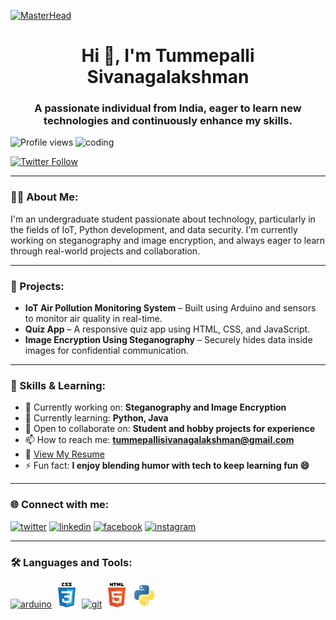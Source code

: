 [![MasterHead](https://bbdu.ac.in/wp-content/uploads/2020/02/utkarsh-website-banner-background.jpg)](https://github.com/Tummepallisivanagalakshman)

<h1 align="center">Hi 👋, I'm Tummepalli Sivanagalakshman</h1>
<h3 align="center">A passionate individual from India, eager to learn new technologies and continuously enhance my skills.</h3>

<img align="right" alt="coding" width="400" src="https://as1.ftcdn.net/jpg/02/25/10/36/1000_F_225103684_9opc6FzD29B5K2YMXlOTR1yuSQQemA4m.jpg" />

<p align="left"> 
  <img src="https://komarev.com/ghpvc/?username=tummepallisivanagalakshamn&label=Profile%20views&color=0e75b6&style=flat" alt="Profile views" />
</p>

<p align="left">
  <a href="https://twitter.com/lakshma50637730" target="blank">
    <img src="https://img.shields.io/twitter/follow/lakshma50637730?logo=twitter&style=for-the-badge" alt="Twitter Follow" />
  </a>
</p>

---

### 👨‍💻 About Me:
I'm an undergraduate student passionate about technology, particularly in the fields of IoT, Python development, and data security. I'm currently working on steganography and image encryption, and always eager to learn through real-world projects and collaboration.

---

### 🚀 Projects:
- **IoT Air Pollution Monitoring System** – Built using Arduino and sensors to monitor air quality in real-time.
- **Quiz App** – A responsive quiz app using HTML, CSS, and JavaScript.
- **Image Encryption Using Steganography** – Securely hides data inside images for confidential communication.

---

### 🔧 Skills & Learning:
- 🔭 Currently working on: **Steganography and Image Encryption**
- 🌱 Currently learning: **Python, Java**
- 🤝 Open to collaborate on: **Student and hobby projects for experience**
- 📫 How to reach me: **tummepallisivanagalakshman@gmail.com**
- 📄 [View My Resume](https://drive.google.com/file/d/1azSQUs_uDopW5uEI-KtKP27hJe-o8vQs/view?usp=drive_link)
- ⚡ Fun fact: **I enjoy blending humor with tech to keep learning fun 😄**

---

### 🌐 Connect with me:
<p align="left">
<a href="https://twitter.com/lakshma50637730" target="blank"><img src="https://raw.githubusercontent.com/rahuldkjain/github-profile-readme-generator/master/src/images/icons/Social/twitter.svg" alt="twitter" width="30" height="30"/></a>
<a href="https://www.linkedin.com/in/tummepalli-sivanagalakshman-a3100224b/" target="blank"><img src="https://raw.githubusercontent.com/rahuldkjain/github-profile-readme-generator/master/src/images/icons/Social/linked-in-alt.svg" alt="linkedin" width="30" height="30"/></a>
<a href="https://fb.com/lakshmanlakshman" target="blank"><img src="https://raw.githubusercontent.com/rahuldkjain/github-profile-readme-generator/master/src/images/icons/Social/facebook.svg" alt="facebook" width="30" height="30"/></a>
<a href="https://instagram.com/lakshman_588" target="blank"><img src="https://raw.githubusercontent.com/rahuldkjain/github-profile-readme-generator/master/src/images/icons/Social/instagram.svg" alt="instagram" width="30" height="30"/></a>
</p>


---

### 🛠️ Languages and Tools:
<p align="left">
  <a href="https://www.arduino.cc/" target="_blank"><img src="https://cdn.worldvectorlogo.com/logos/arduino-1.svg" alt="arduino" width="40" height="40"/></a>
  <a href="https://www.w3schools.com/css/" target="_blank"><img src="https://raw.githubusercontent.com/devicons/devicon/master/icons/css3/css3-original-wordmark.svg" alt="css3" width="40" height="40"/></a>
  <a href="https://git-scm.com/" target="_blank"><img src="https://www.vectorlogo.zone/logos/git-scm/git-scm-icon.svg" alt="git" width="40" height="40"/></a>
  <a href="https://www.w3.org/html/" target="_blank"><img src="https://raw.githubusercontent.com/devicons/devicon/master/icons/html5/html5-original-wordmark.svg" alt="html5" width="40" height="40"/></a>
  <a href="https://www.python.org" target="_blank"><img src="https://raw.githubusercontent.com/devicons/devicon/master/icons/python/python-original.svg" alt="python" width="40" height="40"/></a>
</p>

